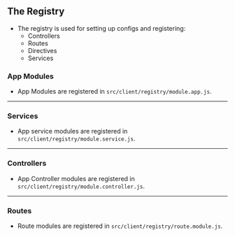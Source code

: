 ## The Registry
- The registry is used for setting up configs and registering:
	- Controllers
	- Routes
	- Directives
	- Services


### App Modules
- App Modules are registered in `src/client/registry/module.app.js`.

---

### Services
- App service modules are registered in `src/client/registry/module.service.js`.

---

### Controllers
- App Controller modules are registered in `src/client/registry/module.controller.js`.

---

### Routes
- Route modules are registered in `src/client/registry/route.module.js`.
